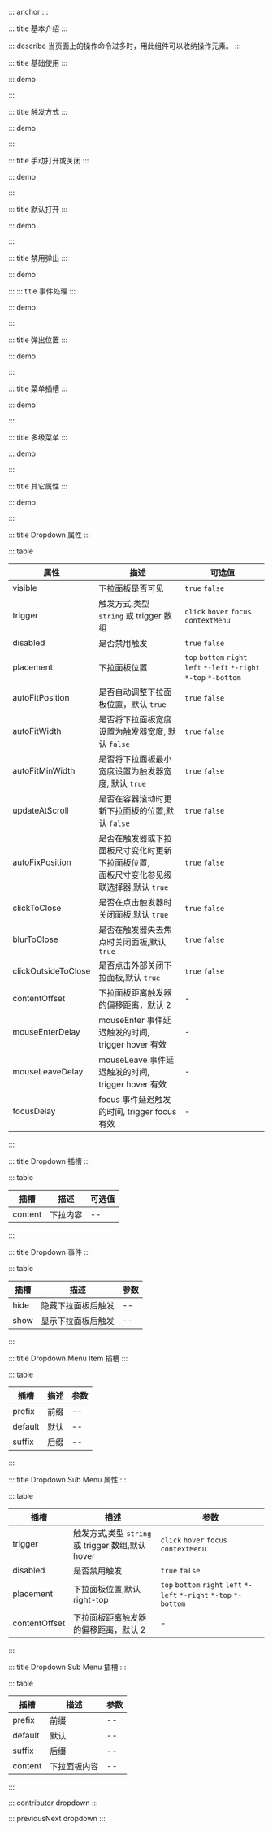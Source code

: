 ::: anchor
:::

::: title 基本介绍
:::

::: describe 当页面上的操作命令过多时，用此组件可以收纳操作元素。
:::

::: title 基础使用
:::

::: demo

<template>
<lay-space>
  <lay-dropdown updateAtScroll>
    <lay-button type="primary">下拉菜单</lay-button>
    <template #content>
        <lay-dropdown-menu>
          <lay-dropdown-menu-item>选项一</lay-dropdown-menu-item>
          <lay-dropdown-menu-item>选项二</lay-dropdown-menu-item>
          <lay-dropdown-menu-item>选项三</lay-dropdown-menu-item>
        </lay-dropdown-menu>
    </template>
  </lay-dropdown>
  <lay-dropdown updateAtScroll popupContainer=".layui-body">
    <lay-button type="primary">下拉菜单</lay-button>
    <template #content>
        <lay-dropdown-menu>
          <lay-dropdown-menu-item>选项一</lay-dropdown-menu-item>
          <lay-dropdown-menu-item>选项二</lay-dropdown-menu-item>
          <lay-dropdown-menu-item>选项三</lay-dropdown-menu-item>
        </lay-dropdown-menu>
    </template>
  </lay-dropdown>
</lay-space>
</template>

<script>
import { ref } from 'vue'

export default {
  setup() {

    return {
    }
  }
}
</script>

:::

::: title 触发方式
:::

::: demo

<template>
  <lay-dropdown trigger="hover" updateAtScroll>
    <lay-button>Hover 触发</lay-button>
    <template #content>
        <lay-dropdown-menu>
          <lay-dropdown-menu-item>选项一</lay-dropdown-menu-item>
          <lay-dropdown-menu-item>选项二</lay-dropdown-menu-item>
          <lay-dropdown-menu-item>选项三</lay-dropdown-menu-item>
        </lay-dropdown-menu>
    </template>
  </lay-dropdown>
  &nbsp;&nbsp;
    <lay-dropdown updateAtScroll>
    <lay-button>Click 触发</lay-button>
    <template #content>
        <lay-dropdown-menu>
          <lay-dropdown-menu-item>选项一</lay-dropdown-menu-item>
          <lay-dropdown-menu-item>选项二</lay-dropdown-menu-item>
          <lay-dropdown-menu-item>选项三</lay-dropdown-menu-item>
        </lay-dropdown-menu>
    </template>
  </lay-dropdown>
    &nbsp;&nbsp;
    <lay-dropdown trigger="contextMenu" updateAtScroll>
    <lay-button>contextMenu 触发</lay-button>
    <template #content>
        <lay-dropdown-menu>
          <lay-dropdown-menu-item>选项一</lay-dropdown-menu-item>
          <lay-dropdown-menu-item>选项二</lay-dropdown-menu-item>
          <lay-dropdown-menu-item>选项三</lay-dropdown-menu-item>
        </lay-dropdown-menu>
    </template>
  </lay-dropdown>
        &nbsp;&nbsp;
    <lay-dropdown trigger="focus" updateAtScroll>
    <lay-input placeholder="Focus 触发"></lay-input>
    <template #content>
        <lay-dropdown-menu>
          <lay-dropdown-menu-item>选项一</lay-dropdown-menu-item>
          <lay-dropdown-menu-item>选项二</lay-dropdown-menu-item>
          <lay-dropdown-menu-item>选项三</lay-dropdown-menu-item>
        </lay-dropdown-menu>
    </template>
  </lay-dropdown>
          &nbsp;&nbsp;
    <lay-dropdown :trigger="['hover','focus','click']" updateAtScroll>
    <lay-input placeholder="hover focus click"></lay-input>
    <template #content>
        <lay-dropdown-menu>
          <lay-dropdown-menu-item>选项一</lay-dropdown-menu-item>
          <lay-dropdown-menu-item>选项二</lay-dropdown-menu-item>
          <lay-dropdown-menu-item>选项三</lay-dropdown-menu-item>
        </lay-dropdown-menu>
    </template>
  </lay-dropdown>
</template>

<script>
import { ref } from 'vue'

export default {
  setup() {

    return {
    }
  }
}
</script>
:::

::: title 手动打开或关闭
:::

::: demo

<template>
  <lay-button @click="manualRef.show()">打开</lay-button>
  <lay-button @click="manualRef.hide()">关闭</lay-button>
  <br><br>
  <lay-dropdown ref="manualRef" :clickOutsideToClose="false" :clickToClose="false" updateAtScroll>
    <lay-button type="primary">下拉菜单</lay-button>
    <template #content>
        <lay-dropdown-menu>
          <lay-dropdown-menu-item>选项一</lay-dropdown-menu-item>
          <lay-dropdown-menu-item>选项二</lay-dropdown-menu-item>
          <lay-dropdown-menu-item>选项三</lay-dropdown-menu-item>
        </lay-dropdown-menu>
    </template>
  </lay-dropdown>
</template>

<script>
import { ref } from 'vue'

export default {
  setup() {
    const manualRef = ref()

    return {
      manualRef,
    }
  }
}
</script>

:::

::: title 默认打开
:::

::: demo

<template>
  <lay-dropdown :visible="true" updateAtScroll>
    <lay-button type="primary">下拉菜单</lay-button>
    <template #content>
        <lay-dropdown-menu>
          <lay-dropdown-menu-item>选项一</lay-dropdown-menu-item>
          <lay-dropdown-menu-item>选项二</lay-dropdown-menu-item>
          <lay-dropdown-menu-item>选项三</lay-dropdown-menu-item>
        </lay-dropdown-menu>
    </template>
  </lay-dropdown>
</template>

<script>
import { ref } from 'vue'

export default {
  setup() {

    return {
    }
  }
}
</script>

:::


::: title 禁用弹出
:::

::: demo

<template>
  <lay-dropdown disabled>
    <lay-button type="primary" >禁用弹出</lay-button>
    <template #content>
        <lay-dropdown-menu>
          <lay-dropdown-menu-item>选项一</lay-dropdown-menu-item>
          <lay-dropdown-menu-item>选项二</lay-dropdown-menu-item>
          <lay-dropdown-menu-item>选项三</lay-dropdown-menu-item>
        </lay-dropdown-menu>
    </template>
  </lay-dropdown>
</template>

<script>
import { ref } from 'vue'

export default {
  setup() {

    return {
    }
  }
}
</script>


:::
::: title 事件处理
:::

::: demo

<template>
  <lay-dropdown @show="stat='开启'" @hide="stat='关闭'" updateAtScroll>
    <lay-button type="primary" >当前状态:{{stat}}</lay-button>
    <template #content>
        <lay-dropdown-menu>
          <lay-dropdown-menu-item>选项一</lay-dropdown-menu-item>
          <lay-dropdown-menu-item>选项二</lay-dropdown-menu-item>
          <lay-dropdown-menu-item>选项三</lay-dropdown-menu-item>
        </lay-dropdown-menu>
    </template>
  </lay-dropdown>
</template>

<script>
import { ref } from 'vue'

export default {
  setup() {
    const stat=ref("关闭")
    return {
      stat
    }
  }
}
</script>

:::

::: title 弹出位置
:::

::: demo

<template>
  <lay-dropdown placement="top-left" updateAtScroll>
    <lay-button type="primary">topLeft</lay-button>
    <template #content>
      <div style="width:300px;height:200px;"></div> 
    </template>
  </lay-dropdown>
  &nbsp;&nbsp;
  <lay-dropdown placement="top" updateAtScroll>
    <lay-button type="primary">top</lay-button>
    <template #content>
      <div style="width:300px;height:200px;"></div> 
    </template>
  </lay-dropdown>
  &nbsp;&nbsp;
  <lay-dropdown placement="top-right" updateAtScroll>
    <lay-button type="primary">topRight</lay-button>
    <template #content>
      <div style="width:300px;height:200px;"></div> 
    </template>
  </lay-dropdown>
  &nbsp;&nbsp;
  <lay-dropdown placement="bottom-left" updateAtScroll>
    <lay-button type="primary">bottomLeft</lay-button>
    <template #content>
      <div style="width:300px;height:200px;"></div> 
    </template>
  </lay-dropdown>
    &nbsp;&nbsp;
  <lay-dropdown placement="bottom" updateAtScroll>
    <lay-button type="primary">bottom</lay-button>
    <template #content>
      <div style="width:300px;height:200px;"></div> 
    </template>
  </lay-dropdown>
    &nbsp;&nbsp;
  <lay-dropdown placement="bottom-right" updateAtScroll>
    <lay-button type="primary">bottomRight</lay-button>
    <template #content>
      <div style="width:300px;height:200px;"></div> 
    </template>
  </lay-dropdown>
  <br><br>
    &nbsp;&nbsp;
  <lay-dropdown placement="right-top" updateAtScroll>
    <lay-button type="primary">right-top</lay-button>
    <template #content>
      <div style="width:300px;height:200px;"></div> 
    </template>
  </lay-dropdown>
    &nbsp;&nbsp;
  <lay-dropdown placement="right" updateAtScroll>
    <lay-button type="primary">right</lay-button>
    <template #content>
      <div style="width:300px;height:200px;"></div> 
    </template>
  </lay-dropdown>
    &nbsp;&nbsp;
  <lay-dropdown placement="right-bottom" updateAtScroll>
    <lay-button type="primary">right-bottom</lay-button>
    <template #content>
      <div style="width:300px;height:200px;"></div> 
    </template>
  </lay-dropdown>
   &nbsp;&nbsp;
    <lay-dropdown placement="left-top" updateAtScroll>
    <lay-button type="primary">left-top</lay-button>
    <template #content>
      <div style="width:300px;height:200px;"></div> 
    </template>
  </lay-dropdown>
  &nbsp;&nbsp;
  <lay-dropdown placement="left" updateAtScroll>
    <lay-button type="primary">left</lay-button>
    <template #content>
      <div style="width:300px;height:200px;"></div> 
    </template>
  </lay-dropdown>
  &nbsp;&nbsp;
  <lay-dropdown placement="left-bottom" updateAtScroll>
    <lay-button type="primary">left-bottom</lay-button>
    <template #content>
      <div style="width:300px;height:200px;"></div> 
    </template>
  </lay-dropdown>
</template>

<script>
import { ref } from 'vue'

export default {
  setup() {

    const btnSize = ref('')
    const toogleSize = () => {
      btnSize.value =  btnSize.value ? '' : 'lg'
    }

    return {
      btnSize,
      toogleSize
    }
  }
}
</script>

:::

::: title 菜单插槽
:::

::: demo

<template>
  <lay-dropdown updateAtScroll>
    <lay-button type="primary">图标菜单</lay-button>
    <template #content>
        <lay-dropdown-menu>
          <lay-dropdown-menu-item>
            <template #prefix><lay-icon type="layui-icon-return"></lay-icon></template>
            <template #default>返回</template>
            <template #suffix><span style="margin-left: 50px; font-size:10px">Alt + 向左键</span></template>
          </lay-dropdown-menu-item>
          <lay-dropdown-menu-item>
            <template #prefix><lay-icon type="layui-icon-refresh"></lay-icon></template>
            <template #default>刷新</template>
            <template #suffix><span style="font-size:10px">Ctrl + R</span></template>
          </lay-dropdown-menu-item>
          <lay-line></lay-line>
          <lay-dropdown-menu-item disabled>
            <template #prefix><lay-icon type="layui-icon-about"></lay-icon></template>
            <template #default>更多</template>
            <template #suffix><lay-icon type="layui-icon-right"></lay-icon></template>
          </lay-dropdown-menu-item>
        </lay-dropdown-menu>
    </template>
  </lay-dropdown>
</template>

<script>
import { ref } from 'vue'

export default {
  setup() {

    return {
    }
  }
}
</script>

:::

::: title 多级菜单
:::

::: demo

<template>
  <lay-dropdown updateAtScroll>
    <lay-button type="primary">下拉菜单</lay-button>
    <template #content>
        <lay-dropdown-menu>
          <lay-dropdown-menu-item>
            <template #prefix><lay-icon type="layui-icon-list"></lay-icon></template>
            <template #default>选项一</template>
          </lay-dropdown-menu-item>
          <lay-dropdown-sub-menu>
            <template #prefix><lay-icon type="layui-icon-set-sm"></lay-icon></template>
            <template #default>选项二</template>
            <template #content>
              <lay-dropdown-menu-item disabled>子菜单一</lay-dropdown-menu-item>
              <lay-dropdown-menu-item>子菜单二</lay-dropdown-menu-item>
              <lay-dropdown-sub-menu>
                <template #default>子菜单三</template>
                <template #content>
                   <lay-dropdown-menu-item>菜单1</lay-dropdown-menu-item>
                   <lay-dropdown-menu-item>菜单2</lay-dropdown-menu-item>
                   <lay-dropdown-menu-item>菜单3</lay-dropdown-menu-item>
                </template>
              </lay-dropdown-sub-menu>
              <lay-dropdown-sub-menu>
                <template #default>子菜单四</template>
                <template #content>
                   <lay-dropdown-menu-item>菜单1</lay-dropdown-menu-item>
                   <lay-dropdown-menu-item>菜单2</lay-dropdown-menu-item>
                   <lay-dropdown-menu-item>菜单3</lay-dropdown-menu-item>
                </template>
              </lay-dropdown-sub-menu>
            </template>
          </lay-dropdown-sub-menu>
          <lay-dropdown-menu-item>
            <template #prefix><lay-icon type="layui-icon-share"></lay-icon></template>
            <template #default>选项三</template>
          </lay-dropdown-menu-item>
        </lay-dropdown-menu>
    </template>
  </lay-dropdown>
</template>

<script>
import { ref } from 'vue'

export default {
  setup() {

    return {
    }
  }
}
</script>

:::

::: title 其它属性
:::

::: demo

<template>
   <lay-dropdown placement="bottom-left" autoFitWidth updateAtScroll>
    <lay-button type="primary">autoFitWidth</lay-button>
    <template #content>
      <lay-dropdown-menu>
        <lay-dropdown-menu-item>选项一</lay-dropdown-menu-item>
        <lay-dropdown-menu-item>选项二1111111111111111111111</lay-dropdown-menu-item>
        <lay-dropdown-menu-item>选项三</lay-dropdown-menu-item>
      </lay-dropdown-menu>
    </template>
  </lay-dropdown>
  &nbsp;&nbsp;
  <lay-dropdown placement="bottom-left" :autoFitMinWidth="false" updateAtScroll>
    <lay-button type="primary">关闭 autoFitMinWidth</lay-button>
    <template #content>
      <lay-dropdown-menu>
        <lay-dropdown-menu-item>选项一</lay-dropdown-menu-item>
        <lay-dropdown-menu-item>选项二111111111</lay-dropdown-menu-item>
        <lay-dropdown-menu-item>选项三</lay-dropdown-menu-item>
      </lay-dropdown-menu> 
    </template>
  </lay-dropdown>
    &nbsp;&nbsp;
  <lay-dropdown placement="bottom-left" updateAtScroll>
    <lay-button type="primary">updateAtScroll</lay-button>
    <template #content>
      <lay-dropdown-menu>
        <lay-dropdown-menu-item>选项一</lay-dropdown-menu-item>
        <lay-dropdown-menu-item>选项二111111111</lay-dropdown-menu-item>
        <lay-dropdown-menu-item>选项三</lay-dropdown-menu-item>
      </lay-dropdown-menu> 
    </template>
  </lay-dropdown>
      &nbsp;&nbsp;
  <lay-dropdown placement="bottom-left" updateAtScroll :contentOffset="8">
    <lay-button type="primary">contentOffset: 8px</lay-button>
    <template #content>
      <lay-dropdown-menu>
        <lay-dropdown-menu-item>选项一</lay-dropdown-menu-item>
        <lay-dropdown-menu-item>选项二</lay-dropdown-menu-item>
        <lay-dropdown-menu-item>选项三</lay-dropdown-menu-item>
      </lay-dropdown-menu> 
    </template>
  </lay-dropdown>
</template>

<script setup>
import { ref, computed } from 'vue'
</script>

:::

::: title Dropdown 属性
:::

::: table

| 属性    | 描述     | 可选值          |
| ------- | -------- | --------------- |
| visible | 下拉面板是否可见 |`true` `false`|
| trigger | 触发方式,类型 `string` 或 trigger 数组  | `click` `hover` `focus` `contextMenu` |
| disabled | 是否禁用触发 | `true` `false` |
| placement | 下拉面板位置 |`top` `bottom` `right` `left` `*-left` `*-right` `*-top` `*-bottom`|
| autoFitPosition| 是否自动调整下拉面板位置，默认 `true` |`true` `false` | 
| autoFitWidth | 是否将下拉面板宽度设置为触发器宽度, 默认 `false` |`true` `false` |
| autoFitMinWidth | 是否将下拉面板最小宽度设置为触发器宽度, 默认 `true` |`true` `false` |
| updateAtScroll | 是否在容器滚动时更新下拉面板的位置,默认 `false` | `true` `false` |
| autoFixPosition | 是否在触发器或下拉面板尺寸变化时更新下拉面板位置,<br>面板尺寸变化参见级联选择器,默认 `true` |`true` `false` |
| clickToClose | 是否在点击触发器时关闭面板,默认 `true` |`true` `false`|
| blurToClose | 是否在触发器失去焦点时关闭面板,默认 `true` |`true` `false`|
| clickOutsideToClose| 是否点击外部关闭下拉面板,默认 `true`|`true` `false`|
| contentOffset | 下拉面板距离触发器的偏移距离，默认 2| -| 
| mouseEnterDelay | mouseEnter 事件延迟触发的时间, trigger hover 有效 | - |
| mouseLeaveDelay | mouseLeave 事件延迟触发的时间, trigger hover 有效| - |
| focusDelay| focus 事件延迟触发的时间, trigger focus 有效 | - |


:::

::: title Dropdown 插槽
:::

::: table

| 插槽    | 描述     | 可选值 |
| ------- | -------- | ------ |
| content | 下拉内容 | --     |

:::

 
::: title Dropdown 事件
:::

::: table

| 插槽    | 描述     | 参数 |
| ------- | -------- | ------ |
| hide | 隐藏下拉面板后触发 | --     |
| show | 显示下拉面板后触发 | --     |

:::

::: title Dropdown Menu Item 插槽
:::

::: table

| 插槽    | 描述     | 参数 |
| ------- | -------- | ------ |
| prefix | 前缀 | --     |
| default | 默认 | --     |
| suffix | 后缀|--|

:::

::: title Dropdown Sub Menu 属性
:::

::: table

| 插槽    | 描述     | 参数 |
| ------- | -------- | ------ |
| trigger | 触发方式,类型 `string` 或 trigger 数组,默认 hover  | `click` `hover` `focus` `contextMenu` |
| disabled | 是否禁用触发 | `true` `false` |
| placement | 下拉面板位置,默认 right-top |`top` `bottom` `right` `left` `*-left` `*-right` `*-top` `*-bottom`|
| contentOffset | 下拉面板距离触发器的偏移距离，默认 2| -| 

:::

::: title Dropdown Sub Menu 插槽
:::

::: table

| 插槽    | 描述     | 参数 |
| ------- | -------- | ------ |
| prefix | 前缀 | --     |
| default | 默认 | --     |
| suffix | 后缀|--|
| content | 下拉面板内容|--|

:::


::: contributor dropdown
:::

::: previousNext dropdown
:::